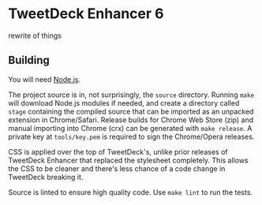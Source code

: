 # TweetDeck Enhancer 6

rewrite of things

## Building
You will need [Node.js](https://github.com/joyent/node/wiki/Installing-Node.js-via-package-manager).

The project source is in, not surprisingly, the `source` directory. Running `make` will download Node.js modules if needed, and create a directory called `stage` containing the compiled source that can be imported as an unpacked extension in Chrome/Safari. Release builds for Chrome Web Store (zip) and manual importing into Chrome (crx) can be generated with `make release`. A private key at `tools/key.pem` is required to sign the Chrome/Opera releases.

CSS is applied over the top of TweetDeck's, unlike prior releases of TweetDeck Enhancer that replaced the stylesheet completely. This allows the CSS to be cleaner and there's less chance of a code change in TweetDeck breaking it.

Source is linted to ensure high quality code. Use `make lint` to run the tests.
